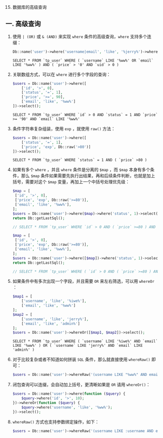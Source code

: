 15. 数据库的高级查询

## 一. 高级查询

1. 使用 `| (OR)` 或 `& (AND)` 来实现 `where` 条件的高级查询，`where` 支持多个连缀：

   ```php
   Db::name('user')->where('username|email', 'like', '%jerry%')->where('price&uid', '>', 0)->select();
   ```

   ```mysql
   SELECT * FROM `tp_user` WHERE ( `username` LIKE '%ww%' OR `email` LIKE '%ww%' ) AND ( `price` > '0' AND `uid` > 0 )
   ```

2. 关联数组方式，可以在 `where` 进行多个字段的查询：

   ```php
   $users = Db::name('user')->where([
       ['id', '>', 0],
       ['status', '=', 1],
       ['price', '>=', 90],
       ['email', 'like', '%ww%']
   ])->select();
   ```

   ```mysql
   SELECT * FROM `tp_user` WHERE `id` > 0 AND `status` = 1 AND `price` >= '90' AND `email` LIKE '%ww%'
   ```

3. 条件字符串复杂组装，使用 `exp` ，就使用 `raw()` 方法：

   ```php
   $users = Db::name('user')->where([
       ['status', '=', 1],
       ['price', 'exp', Db::raw('>80')]
   ])->select();
   ```

   ```mysql
   SELECT * FROM `tp_user` WHERE `status` = 1 AND ( `price` >80 )
   ```

4. 如果有多个 `where` ，并且 `where` 条件是分离的 `$map` ，而 `$map` 本身有多个条件，那么 `$map` 条件如果需要先执行出结果，再和后续条件判断，也就是加上括号，需要对这个 `$map` 变量，再加上一个中括号处理优先级：

   ```php
   $map = [
   	['id', '>', 0],
   	['price', 'exp', Db::raw('>=80')],
   	['email', 'like', '%ww%'],
   ];
   $users = Db::name('user')->where($map)->where('status', 1)->select();
   return Db::getLastSql();
   
   // SELECT * FROM `tp_user` WHERE `id` > 0 AND ( `price` >=80 ) AND `email` LIKE '%ww%' AND `status` = 1
   
   $map = [
   	['id', '>', 0],
   	['price', 'exp', Db::raw('>=80')],
   	['email', 'like', '%ww%'],
   ];
   $users = Db::name('user')->where([$map])->where('status', 1)->select();
   return Db::getLastSql();
   
   // SELECT * FROM `tp_user` WHERE ( `id` > 0 AND ( `price` >=80 ) AND `email` LIKE '%ww%' ) AND `status` = 1
   ```

5. 如果条件中有多次出现一个字段，并且需要 `OR` 来左右筛选，可以用 `whereOr` ：

   ```php
   $map1 = [
       ['username', 'like', '%iwe%'],
       ['email', 'like', '%ww%']
   ];
   $map2 = [
       ['username', 'like', 'jerry%'],
       ['email', 'like', 'admin%']
   ];
   $users = Db::name('user')->whereOr([$map1, $map2])->select();
   ```

   ```mysql
   SELECT * FROM `tp_user` WHERE ( `username` LIKE '%iwe%' AND `email` LIKE '%ww%' ) OR ( `username` LIKE 'jerry%' AND `email` LIKE 'admin%' )
   ```

6. 对于比较复杂或者不知道如何拼装 `SQL` 条件，那么就直接使用 `whereRaw()` 即可：

   ```php
   $users = Db::name('user')->whereRaw('(username LIKE "%ww%" AND email LIKE "admin%") OR (price > 80)')->select();
   ```

7. 闭包查询可以连缀，会自动加上括号，更清晰如果是 `OR` 请用 `whereOr()`：

   ```php
   $users = Db::name('user')->where(function ($query) {
       $query->where('id', '>', 10);
   })->whereOr(function ($query) {
       $query->where('username', 'like', '%ww%');
   })->select();
   ```

8. `whereRaw()` 方式也支持参数绑定操作，如下：

   ```php
   $users = Db::name('user')->whereRaw('(username LIKE :username AND email LIKE :email) OR (price > :price)', ['username'=>'%erry%', 'email'=>'%ww%', 'price'=>80])->select();
   ```

   
